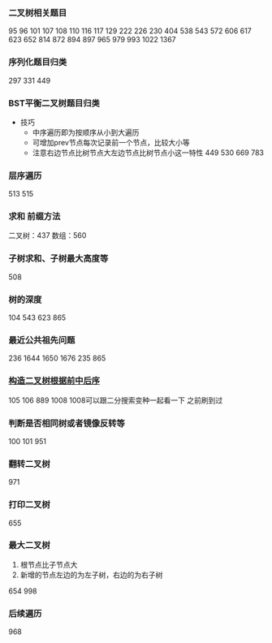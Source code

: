 
### 二叉树相关题目


95 96 101 107 108 110 116 117 129 222 226 230 404 538 543 572 606 617 623 652 814 872 894 897 965 979 993 1022 1367
 
### 序列化题目归类

297 331 449

### BST平衡二叉树题目归类

- 技巧
  - 中序遍历即为按顺序从小到大遍历
  - 可增加prev节点每次记录前一个节点，比较大小等
  - 注意右边节点比树节点大左边节点比树节点小这一特性
449 530 669 783

### 层序遍历

513 515

### 求和 前缀方法

二叉树：437 数组：560

### 子树求和、子树最大高度等

508

### 树的深度

104 543 623 865

### 最近公共祖先问题

236 1644 1650 1676 235 865

### [构造二叉树根据前中后序](https://labuladong.github.io/algo/2/19/35/)

105 106 889 1008
1008可以跟二分搜索变种一起看一下 之前刷到过

### 判断是否相同树或者镜像反转等

100 101 951

### 翻转二叉树

971
### 打印二叉树

655

### 最大二叉树

1. 根节点比子节点大
2. 新增的节点左边的为左子树，右边的为右子树

654 998


### 后续遍历
968